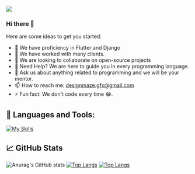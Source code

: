 ![](https://komarev.com/ghpvc/?username=designmazeus1)
### Hi there 👋
Here are some ideas to get you started:

- 🔭 We have proficiency in Flutter and Django
- 🌱 We have worked with many clients.
- 👯 We are looking to collaborate on open-source projects
- 🤔 Need Help? We are here to guide you in every programming language.
- 💬 Ask us about anything related to programming and we will be your mentor.
- 📫 How to reach me: designmaze.gfx@gmail.com
- ⚡ Fun fact: We don't code every time 😂.

## 🧰 Languages and Tools:

[![My Skills](https://skillicons.dev/icons?i=js,html,css,aws,bootstrap,dart,django,docker,electron,flutter,kubernetes,mongodb,linux,nodejs,react)](https://skillicons.dev)

## 📈 GitHub Stats

![Anurag's GitHub stats](https://github-readme-stats.vercel.app/api?username=designmazeus1&show_icons=true&theme=merko)
[![Top Langs](https://github-readme-stats.vercel.app/api/top-langs/?username=designmazeus1&layout=pie)](https://github.com/anuraghazra/github-readme-stats)
[![Top Langs](https://github-readme-stats.vercel.app/api/top-langs/?username=designmazeus1&layout=donut-vertical)](https://github.com/anuraghazra/github-readme-stats)


